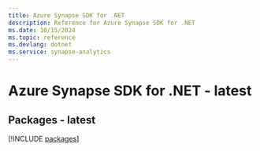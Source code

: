 ```yaml
---
title: Azure Synapse SDK for .NET
description: Reference for Azure Synapse SDK for .NET
ms.date: 10/15/2024
ms.topic: reference
ms.devlang: dotnet
ms.service: synapse-analytics
---
```

# Azure Synapse SDK for .NET - latest
## Packages - latest
[!INCLUDE [packages](synapse-index.md)]